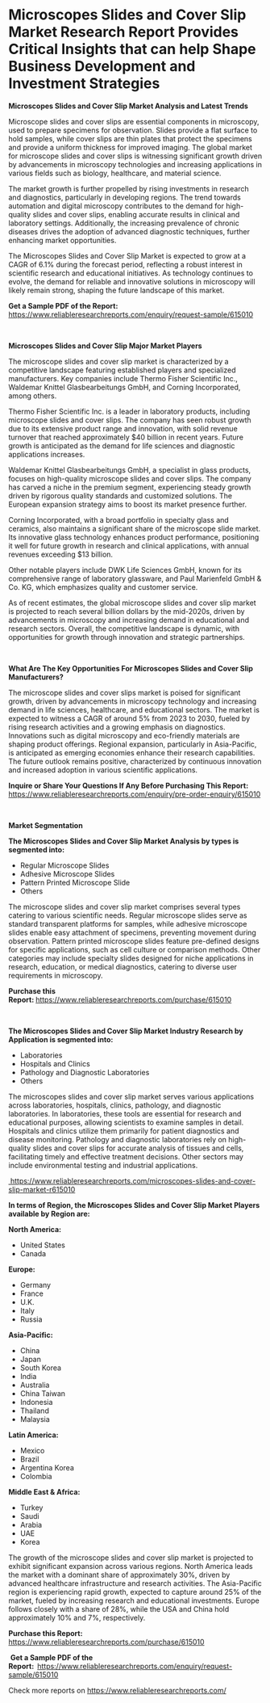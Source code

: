 <p><h1>Microscopes Slides and Cover Slip Market Research Report Provides Critical Insights that can help Shape Business Development and Investment Strategies</h1></p><p><strong>Microscopes Slides and Cover Slip Market Analysis and Latest Trends</strong></p>
<p><p>Microscope slides and cover slips are essential components in microscopy, used to prepare specimens for observation. Slides provide a flat surface to hold samples, while cover slips are thin plates that protect the specimens and provide a uniform thickness for improved imaging. The global market for microscope slides and cover slips is witnessing significant growth driven by advancements in microscopy technologies and increasing applications in various fields such as biology, healthcare, and material science.</p><p>The market growth is further propelled by rising investments in research and diagnostics, particularly in developing regions. The trend towards automation and digital microscopy contributes to the demand for high-quality slides and cover slips, enabling accurate results in clinical and laboratory settings. Additionally, the increasing prevalence of chronic diseases drives the adoption of advanced diagnostic techniques, further enhancing market opportunities. </p><p>The Microscopes Slides and Cover Slip Market is expected to grow at a CAGR of 6.1% during the forecast period, reflecting a robust interest in scientific research and educational initiatives. As technology continues to evolve, the demand for reliable and innovative solutions in microscopy will likely remain strong, shaping the future landscape of this market.</p></p>
<p><strong>Get a Sample PDF of the Report:&nbsp;</strong> <a href="https://www.reliableresearchreports.com/enquiry/request-sample/615010?utm_campaign=3543&utm_medium=2&utm_source=Github&utm_content=ia&utm_term=24032025&utm_id=microscopes-slides-and-cover-slip">https://www.reliableresearchreports.com/enquiry/request-sample/615010</a></p>
<p>&nbsp;</p>
<p><strong>Microscopes Slides and Cover Slip Major Market Players</strong></p>
<p><p>The microscope slides and cover slip market is characterized by a competitive landscape featuring established players and specialized manufacturers. Key companies include Thermo Fisher Scientific Inc., Waldemar Knittel Glasbearbeitungs GmbH, and Corning Incorporated, among others. </p><p>Thermo Fisher Scientific Inc. is a leader in laboratory products, including microscope slides and cover slips. The company has seen robust growth due to its extensive product range and innovation, with solid revenue turnover that reached approximately $40 billion in recent years. Future growth is anticipated as the demand for life sciences and diagnostic applications increases.</p><p>Waldemar Knittel Glasbearbeitungs GmbH, a specialist in glass products, focuses on high-quality microscope slides and cover slips. The company has carved a niche in the premium segment, experiencing steady growth driven by rigorous quality standards and customized solutions. The European expansion strategy aims to boost its market presence further.</p><p>Corning Incorporated, with a broad portfolio in specialty glass and ceramics, also maintains a significant share of the microscope slide market. Its innovative glass technology enhances product performance, positioning it well for future growth in research and clinical applications, with annual revenues exceeding $13 billion.</p><p>Other notable players include DWK Life Sciences GmbH, known for its comprehensive range of laboratory glassware, and Paul Marienfeld GmbH & Co. KG, which emphasizes quality and customer service. </p><p>As of recent estimates, the global microscope slides and cover slip market is projected to reach several billion dollars by the mid-2020s, driven by advancements in microscopy and increasing demand in educational and research sectors. Overall, the competitive landscape is dynamic, with opportunities for growth through innovation and strategic partnerships.</p></p>
<p>&nbsp;</p>
<p><strong>What Are The Key Opportunities For Microscopes Slides and Cover Slip Manufacturers?</strong></p>
<p><p>The microscope slides and cover slips market is poised for significant growth, driven by advancements in microscopy technology and increasing demand in life sciences, healthcare, and educational sectors. The market is expected to witness a CAGR of around 5% from 2023 to 2030, fueled by rising research activities and a growing emphasis on diagnostics. Innovations such as digital microscopy and eco-friendly materials are shaping product offerings. Regional expansion, particularly in Asia-Pacific, is anticipated as emerging economies enhance their research capabilities. The future outlook remains positive, characterized by continuous innovation and increased adoption in various scientific applications.</p></p>
<p><strong>Inquire or Share Your Questions If Any Before Purchasing This Report:</strong> <a href="https://www.reliableresearchreports.com/enquiry/pre-order-enquiry/615010?utm_campaign=3543&utm_medium=2&utm_source=Github&utm_content=ia&utm_term=24032025&utm_id=microscopes-slides-and-cover-slip">https://www.reliableresearchreports.com/enquiry/pre-order-enquiry/615010</a></p>
<p>&nbsp;</p>
<p><strong>Market Segmentation</strong></p>
<p><strong>The Microscopes Slides and Cover Slip Market Analysis by types is segmented into:</strong></p>
<p><ul><li>Regular Microscope Slides</li><li>Adhesive Microscope Slides</li><li>Pattern Printed Microscope Slide</li><li>Others</li></ul></p>
<p><p>The microscope slides and cover slip market comprises several types catering to various scientific needs. Regular microscope slides serve as standard transparent platforms for samples, while adhesive microscope slides enable easy attachment of specimens, preventing movement during observation. Pattern printed microscope slides feature pre-defined designs for specific applications, such as cell culture or comparison methods. Other categories may include specialty slides designed for niche applications in research, education, or medical diagnostics, catering to diverse user requirements in microscopy.</p></p>
<p><strong>Purchase this Report:&nbsp;</strong><a href="https://www.reliableresearchreports.com/purchase/615010?utm_campaign=3543&utm_medium=2&utm_source=Github&utm_content=ia&utm_term=24032025&utm_id=microscopes-slides-and-cover-slip">https://www.reliableresearchreports.com/purchase/615010</a></p>
<p>&nbsp;</p>
<p><strong>The Microscopes Slides and Cover Slip Market Industry Research by Application is segmented into:</strong></p>
<p><ul><li>Laboratories</li><li>Hospitals and Clinics</li><li>Pathology and Diagnostic Laboratories</li><li>Others</li></ul></p>
<p><p>The microscopes slides and cover slip market serves various applications across laboratories, hospitals, clinics, pathology, and diagnostic laboratories. In laboratories, these tools are essential for research and educational purposes, allowing scientists to examine samples in detail. Hospitals and clinics utilize them primarily for patient diagnostics and disease monitoring. Pathology and diagnostic laboratories rely on high-quality slides and cover slips for accurate analysis of tissues and cells, facilitating timely and effective treatment decisions. Other sectors may include environmental testing and industrial applications.</p></p>
<p><a href="https://www.reliableresearchreports.com/microscopes-slides-and-cover-slip-market-r615010?utm_campaign=3543&utm_medium=2&utm_source=Github&utm_content=ia&utm_term=24032025&utm_id=microscopes-slides-and-cover-slip">&nbsp;https://www.reliableresearchreports.com/microscopes-slides-and-cover-slip-market-r615010</a></p>
<p><strong>In terms of Region, the Microscopes Slides and Cover Slip Market Players available by Region are:</strong></p>
<p>
    <p> <strong> North America: </strong>
        <ul>
            <li>United States</li>
            <li>Canada</li>
        </ul>
        </p> 
    <p> <strong> Europe: </strong>
        <ul>
            <li>Germany</li>
            <li>France</li>
            <li>U.K.</li>
            <li>Italy</li>
            <li>Russia</li>
        </ul>
        </p> 
    <p> <strong> Asia-Pacific: </strong>
        <ul>
            <li>China</li>
            <li>Japan</li>
            <li>South Korea</li>
            <li>India</li>
            <li>Australia</li>
            <li>China Taiwan</li>
            <li>Indonesia</li>
            <li>Thailand</li>
            <li>Malaysia</li>
        </ul>
        </p> 
    <p> <strong> Latin America: </strong>
        <ul>
            <li>Mexico</li>
            <li>Brazil</li>
            <li>Argentina Korea</li>
            <li>Colombia</li>
        </ul>
        </p> 
    <p> <strong> Middle East & Africa: </strong>
        <ul>
            <li>Turkey</li>
            <li>Saudi</li>
            <li>Arabia</li>
            <li>UAE</li>
            <li>Korea</li>
        </ul>
    </p>
    </p>
<p><p>The growth of the microscope slides and cover slip market is projected to exhibit significant expansion across various regions. North America leads the market with a dominant share of approximately 30%, driven by advanced healthcare infrastructure and research activities. The Asia-Pacific region is experiencing rapid growth, expected to capture around 25% of the market, fueled by increasing research and educational investments. Europe follows closely with a share of 28%, while the USA and China hold approximately 10% and 7%, respectively.</p></p>
<p><strong>Purchase this Report: </strong><a href="https://www.reliableresearchreports.com/purchase/615010?utm_campaign=3543&utm_medium=2&utm_source=Github&utm_content=ia&utm_term=24032025&utm_id=microscopes-slides-and-cover-slip">https://www.reliableresearchreports.com/purchase/615010</a></p>
<p>&nbsp;<strong>Get a Sample PDF of the Report:&nbsp;&nbsp;</strong><a href="https://www.reliableresearchreports.com/enquiry/request-sample/615010?utm_campaign=3543&utm_medium=2&utm_source=Github&utm_content=ia&utm_term=24032025&utm_id=microscopes-slides-and-cover-slip">https://www.reliableresearchreports.com/enquiry/request-sample/615010</a></p>
<p><strong></strong></p>
<p>Check more reports on <a href="https://www.reliableresearchreports.com/?utm_campaign=3543&utm_medium=2&utm_source=Github&utm_content=ia&utm_term=24032025&utm_id=microscopes-slides-and-cover-slip">https://www.reliableresearchreports.com/</a></p>